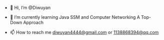 - 👋 Hi, I’m @Diwuyan
<!-- 👀 I’m interested in -->
- 🌱 I’m currently learning Java SSM and Computer Networking A Top-Down Approach
<!-- 💞️ I’m looking to collaborate on ... -->
- 📫 How to reach me <diwuyan4444@gmail.com> or <1138868394@qq.com>

<!---
Diwuyan/Diwuyan is a ✨ special ✨ repository because its `README.md` (this file) appears on your GitHub profile.
You can click the Preview link to take a look at your changes.
--->

